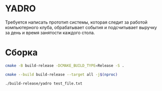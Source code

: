 # YADRO

Требуется написать прототип системы, которая следит за работой компьютерного клуба, обрабатывает события и подсчитывает выручку за день и время занятости каждого стола.

# Сборка

```bash
cmake -B build-release -DCMAKE_BUILD_TYPE=Release -S .

cmake --build build-release --target all -j$(nproc)

./build-release/yadro test_file.txt
```
